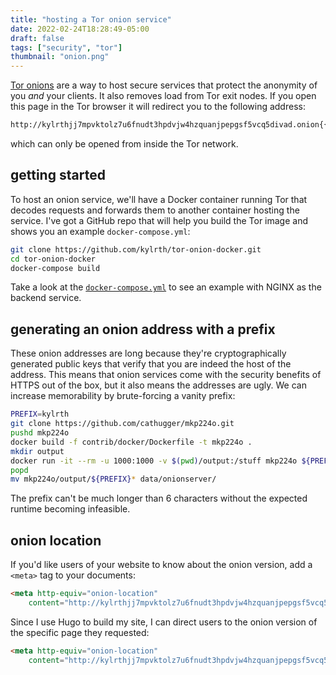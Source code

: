 ```yaml
---
title: "hosting a Tor onion service"
date: 2022-02-24T18:28:49-05:00
draft: false
tags: ["security", "tor"]
thumbnail: "onion.png"
---
```


[Tor onions](https://community.torproject.org/onion-services/overview/) are a way to host secure services that protect the anonymity of you *and* your clients. It also removes load from Tor exit nodes. If you open this page in the Tor browser it will redirect you to the following address:

```txt
http://kylrthjj7mpvktolz7u6fnudt3hpdvjw4hzquanjpepgsf5vcq5divad.onion{{< rel-ref >}}
```

which can only be opened from inside the Tor network.

## getting started

To host an onion service, we'll have a Docker container running Tor that decodes requests and forwards them to another container hosting the service. I've got a GitHub repo that will help you build the Tor image and shows you an example `docker-compose.yml`:

```sh
git clone https://github.com/kylrth/tor-onion-docker.git
cd tor-onion-docker
docker-compose build
```

Take a look at the [`docker-compose.yml`](https://github.com/kylrth/tor-onion-docker/blob/main/docker-compose.yml) to see an example with NGINX as the backend service.

## generating an onion address with a prefix

These onion addresses are long because they're cryptographically generated public keys that verify that you are indeed the host of the address. This means that onion services come with the security benefits of HTTPS out of the box, but it also means the addresses are ugly. We can increase memorability by brute-forcing a vanity prefix:

```sh
PREFIX=kylrth
git clone https://github.com/cathugger/mkp224o.git
pushd mkp224o
docker build -f contrib/docker/Dockerfile -t mkp224o .
mkdir output
docker run -it --rm -u 1000:1000 -v $(pwd)/output:/stuff mkp224o ${PREFIX} -v -n 1 -d /stuff
popd
mv mkp224o/output/${PREFIX}* data/onionserver/
```

The prefix can't be much longer than 6 characters without the expected runtime becoming infeasible.

## onion location

If you'd like users of your website to know about the onion version, add a `<meta>` tag to your documents:

```html
<meta http-equiv="onion-location"
    content="http://kylrthjj7mpvktolz7u6fnudt3hpdvjw4hzquanjpepgsf5vcq5divad.onion" />
```

Since I use Hugo to build my site, I can direct users to the onion version of the specific page they requested:

```html
<meta http-equiv="onion-location"
    content="http://kylrthjj7mpvktolz7u6fnudt3hpdvjw4hzquanjpepgsf5vcq5divad.onion{{ .Permalink | relURL }}" />
```
